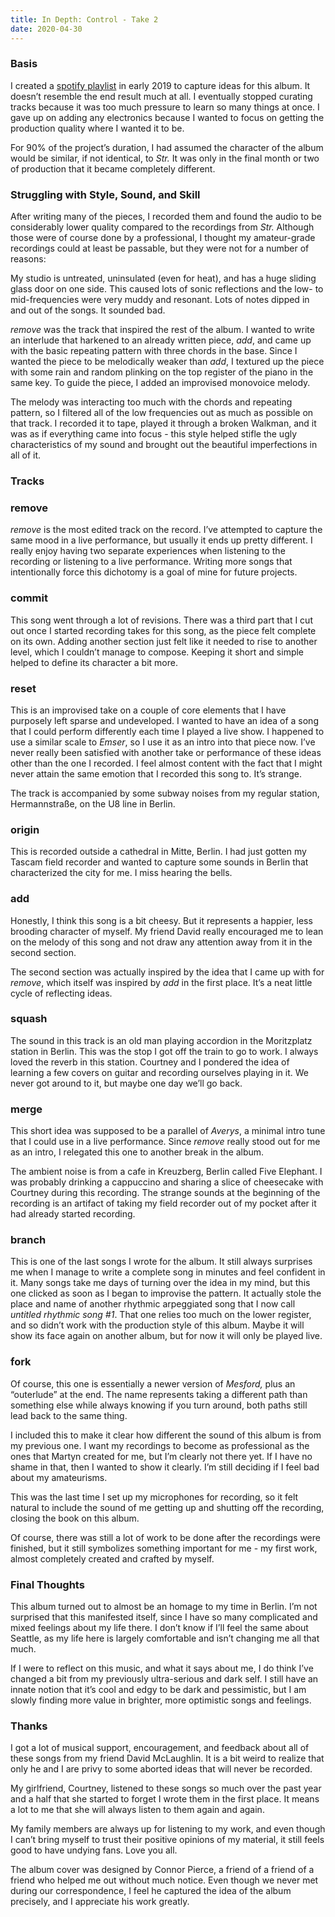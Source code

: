 ```yaml
---
title: In Depth: Control - Take 2
date: 2020-04-30
---
```


### Basis

I created a [spotify playlist](https://open.spotify.com/playlist/5p2F9uF38oFURdPoBEQjR3?si=9cVK1MPJS5-23B3r2aM7MQ) in early 2019 to capture ideas for this album. It doesn’t resemble the end result much at all. I eventually stopped curating tracks because it was too much pressure to learn so many things at once. I gave up on adding any electronics because I wanted to focus on getting the production quality where I wanted it to be.

For 90% of the project’s duration, I had assumed the character of the album would be similar, if not identical, to *Str.* It was only in the final month or two of production that it became completely different.

### Struggling with Style, Sound, and Skill

After writing many of the pieces, I recorded them and found the audio to be considerably lower quality compared to the recordings from *Str.* Although those were of course done by a professional, I thought my amateur-grade recordings could at least be passable, but they were not for a number of reasons:

My studio is untreated, uninsulated (even for heat), and has a huge sliding glass door on one side. This caused lots of sonic reflections and the low- to mid-frequencies were very muddy and resonant. Lots of notes dipped in and out of the songs. It sounded bad.

*remove* was the track that inspired the rest of the album. I wanted to write an interlude that harkened to an already written piece, *add*, and came up with the basic repeating pattern with three chords in the base. Since I wanted the piece to be melodically weaker than *add*, I textured up the piece with some rain and random plinking on the top register of the piano in the same key. To guide the piece, I added an improvised monovoice melody.

The melody was interacting too much with the chords and repeating pattern, so I filtered all of the low frequencies out as much as possible on that track. I recorded it to tape, played it through a broken Walkman, and it was as if everything came into focus - this style helped stifle the ugly characteristics of my sound and brought out the beautiful imperfections in all of it.

### Tracks

### remove

*remove* is the most edited track on the record. I’ve attempted to capture the same mood in a live performance, but usually it ends up pretty different. I really enjoy having two separate experiences when listening to the recording or listening to a live performance. Writing more songs that intentionally force this dichotomy is a goal of mine for future projects.

### commit

This song went through a lot of revisions. There was a third part that I cut out once I started recording takes for this song, as the piece felt complete on its own. Adding another section just felt like it needed to rise to another level, which I couldn’t manage to compose. Keeping it short and simple helped to define its character a bit more.

### reset

This is an improvised take on a couple of core elements that I have purposely left sparse and undeveloped. I wanted to have an idea of a song that I could perform differently each time I played a live show. I happened to use a similar scale to *Emser*, so I use it as an intro into that piece now. I’ve never really been satisfied with another take or performance of these ideas other than the one I recorded. I feel almost content with the fact that I might never attain the same emotion that I recorded this song to. It’s strange.

The track is accompanied by some subway noises from my regular station, Hermannstraße, on the U8 line in Berlin.

### origin

This is recorded outside a cathedral in Mitte, Berlin. I had just gotten my Tascam field recorder and wanted to capture some sounds in Berlin that characterized the city for me. I miss hearing the bells.

### add

Honestly, I think this song is a bit cheesy. But it represents a happier, less brooding character of myself. My friend David really encouraged me to lean on the melody of this song and not draw any attention away from it in the second section.

The second section was actually inspired by the idea that I came up with for *remove*, which itself was inspired by *add* in the first place. It’s a neat little cycle of reflecting ideas.

### squash

The sound in this track is an old man playing accordion in the Moritzplatz station in Berlin. This was the stop I got off the train to go to work. I always loved the reverb in this station. Courtney and I pondered the idea of learning a few covers on guitar and recording ourselves playing in it. We never got around to it, but maybe one day we’ll go back.

### merge

This short idea was supposed to be a parallel of *Averys*, a minimal intro tune that I could use in a live performance. Since *remove* really stood out for me as an intro, I relegated this one to another break in the album.

The ambient noise is from a cafe in Kreuzberg, Berlin called Five Elephant. I was probably drinking a cappuccino and sharing a slice of cheesecake with Courtney during this recording. The strange sounds at the beginning of the recording is an artifact of taking my field recorder out of my pocket after it had already started recording.

### branch

This is one of the last songs I wrote for the album. It still always surprises me when I manage to write a complete song in minutes and feel confident in it. Many songs take me days of turning over the idea in my mind, but this one clicked as soon as I began to improvise the pattern. It actually stole the place and name of another rhythmic arpeggiated song that I now call *untitled rhythmic song #1*. That one relies too much on the lower register, and so didn’t work with the production style of this album. Maybe it will show its face again on another album, but for now it will only be played live.

### fork

Of course, this one is essentially a newer version of *Mesford,* plus an “outerlude” at the end. The name represents taking a different path than something else while always knowing if you turn around, both paths still lead back to the same thing.

I included this to make it clear how different the sound of this album is from my previous one. I want my recordings to become as professional as the ones that Martyn created for me, but I’m clearly not there yet. If I have no shame in that, then I wanted to show it clearly. I’m still deciding if I feel bad about my amateurisms.

This was the last time I set up my microphones for recording, so it felt natural to include the sound of me getting up and shutting off the recording, closing the book on this album.

Of course, there was still a lot of work to be done after the recordings were finished, but it still symbolizes something important for me - my first work, almost completely created and crafted by myself.

### Final Thoughts

This album turned out to almost be an homage to my time in Berlin. I’m not surprised that this manifested itself, since I have so many complicated and mixed feelings about my life there. I don’t know if I’ll feel the same about Seattle, as my life here is largely comfortable and isn’t changing me all that much.

If I were to reflect on this music, and what it says about me, I do think I’ve changed a bit from my previously ultra-serious and dark self. I still have an innate notion that it’s cool and edgy to be dark and pessimistic, but I am slowly finding more value in brighter, more optimistic songs and feelings.

### Thanks

I got a lot of musical support, encouragement, and feedback about all of these songs from my friend David McLaughlin. It is a bit weird to realize that only he and I are privy to some aborted ideas that will never be recorded.

My girlfriend, Courtney, listened to these songs so much over the past year and a half that she started to forget I wrote them in the first place. It means a lot to me that she will always listen to them again and again.

My family members are always up for listening to my work, and even though I can’t bring myself to trust their positive opinions of my material, it still feels good to have undying fans. Love you all.

The album cover was designed by Connor Pierce, a friend of a friend of a friend who helped me out without much notice. Even though we never met during our correspondence, I feel he captured the idea of the album precisely, and I appreciate his work greatly.
